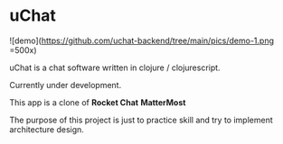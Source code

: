 # uChat

![demo](https://github.com/uchat-backend/tree/main/pics/demo-1.png =500x)

uChat is a chat software written in clojure / clojurescript.

Currently under development.

This app is a clone of **Rocket Chat** **MatterMost**

The purpose of this project is just to practice skill and try to implement architecture design.


